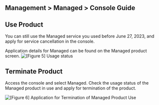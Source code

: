 ## Management > Managed > Console Guide

## Use Product
You can still use the Managed service you used before June 27, 2023, and apply for service cancellation in the console.

Application details for Managed can be found on the Managed product screen.
![[Figure 5] Usage status](http://static.toastoven.net/prod_managed/managed_5_en.jpg)

## Terminate Product 
Access the console and select Managed.
Check the usage status of the Managed product in use and apply for termination of the product. 

![[Figure 6] Application for Termination of Managed Product Use](http://static.toastoven.net/prod_managed/managed_6_en.jpg)
